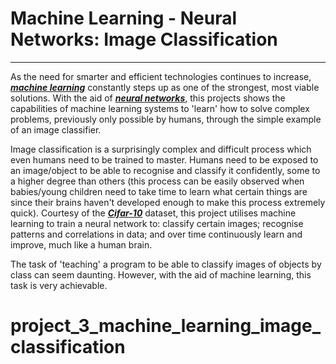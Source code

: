 # Machine Learning - Neural Networks: Image Classification
___
As the need for smarter and efficient technologies continues to increase, [***machine learning***](https://www.sas.com/en_au/insights/analytics/machine-learning.html) constantly steps up as one of the strongest, most viable solutions. With the aid of [***neural networks***](https://www.bmc.com/blogs/neural-network-introduction/), this projects shows the capabilities of machine learning systems to 'learn' how to solve complex problems, previously only possible by humans, through the simple example of an image classifier.

Image classification is a surprisingly complex and difficult process which even humans need to be trained to master. Humans need to be exposed to an image/object to be able to recognise and classify it confidently, some to a higher degree than others (this process can be easily observed when babies/young children need to take time to learn what certain things are since their brains haven't developed enough to make this process extremely quick). Courtesy of the [***Cifar-10***](https://www.cs.toronto.edu/~kriz/cifar.html) dataset, this project utilises machine learning to train a neural network to: classify certain images; recognise patterns and correlations in data; and over time continuously learn and improve, much like a human brain.

The task of 'teaching' a program to be able to classify images of objects by class can seem daunting. However, with the aid of machine learning, this task is very achievable.
# project_3_machine_learning_image_classification
